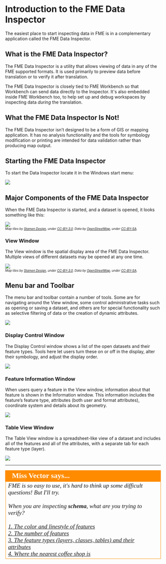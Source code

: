 # Introduction to the FME Data Inspector #

The easiest place to start inspecting data in FME is in a complementary application called the FME Data Inspector.

## What is the FME Data Inspector? ##
The FME Data Inspector is a utility that allows viewing of data in any of the FME supported formats. It is used primarily to preview data before translation or to verify it after translation. 

The FME Data Inspector is closely tied to FME Workbench so that Workbench can send data directly to the Inspector. It's also embedded inside FME Workbench too, to help set up and debug workspaces by inspecting data *during* the translation.

## What the FME Data Inspector Is Not! ##
The FME Data Inspector isn’t designed to be a form of GIS or mapping application. It has no analysis functionality and the tools for symbology modification or printing are intended for data validation rather than producing map output.

## Starting the FME Data Inspector ##
To start the Data Inspector locate it in the Windows start menu:

![](../DesktopBasic1Basics/Images/Img1.025.StartingDataInspector.png)


## Major Components of the FME Data Inspector ##

When the FME Data Inspector is started, and a dataset is opened, it looks something like this:

![](../DesktopBasic1Basics/Images/Img1.026.InspectorInterface.png)
<br><span style="font-style:italic;font-size:x-small">Map tiles by <a href="http://stamen.com">Stamen Design</a>, under <a href="http://creativecommons.org/licenses/by/3.0">CC-BY-3.0</a>. Data by <a href="http://openstreetmap.org">OpenStreetMap</a>, under <a href="http://creativecommons.org/licenses/by-sa/3.0">CC-BY-SA</a>.

### View Window ###
The View window is the spatial display area of the FME Data Inspector. Multiple views of different datasets may be opened at any one time.

![](../DesktopBasic1Basics/Images/Img1.027.DataInspectorViewWindow.png)
<br><span style="font-style:italic;font-size:x-small">Map tiles by <a href="http://stamen.com">Stamen Design</a>, under <a href="http://creativecommons.org/licenses/by/3.0">CC-BY-3.0</a>. Data by <a href="http://openstreetmap.org">OpenStreetMap</a>, under <a href="http://creativecommons.org/licenses/by-sa/3.0">CC-BY-SA</a>.

## Menu bar and Toolbar ###
The menu bar and toolbar contain a number of tools. Some are for navigating around the View window, some control administrative tasks such as opening or saving a dataset, and others are for special functionality such as selective filtering of data or the creation of dynamic attributes.

![](../DesktopBasic1Basics/Images/Img1.028.DataInspectorToolbar.png)

### Display Control Window ###
The Display Control window shows a list of the open datasets and their feature types. Tools here let users turn these on or off in the display, alter their symbology, and adjust the display order.

![](../DesktopBasic1Basics/Images/Img1.029.DataInspectorDisplayControlWindow.png)

### Feature Information Window ###
When users query a feature in the View window, information about that feature is shown in the Information window. This information includes the feature’s feature type, attributes (both user and format attributes), coordinate system and details about its geometry.

![](../DesktopBasic1Basics/Images/Img1.030.DataInspectorFeatureInformation.png)

### Table View Window ###
The Table View window is a spreadsheet-like view of a dataset and includes all of the features and all of the attributes, with a separate tab for each feature type (layer).

![](../DesktopBasic1Basics/Images/Img1.031.DataInspectorTableView.png)

---

<!--Person X Says Section-->

<table style="border-spacing: 0px">
<tr>
<td style="vertical-align:middle;background-color:darkorange;border: 2px solid darkorange">
<i class="fa fa-quote-left fa-lg fa-pull-left fa-fw" style="color:white;padding-right: 12px;vertical-align:text-top"></i>
<span style="color:white;font-size:x-large;font-weight: bold;font-family:serif">Miss Vector says...</span>
</td>
</tr>

<tr>
<td style="border: 1px solid darkorange">
<span style="font-family:serif; font-style:italic; font-size:larger">
FME is so easy to use, it's hard to think up some difficult questions! But I'll try.
<br><br>When you are inspecting <strong>schema</strong>, what are you trying to verify?
<br><br><a href="http://52.73.3.37/fmedatastreaming/Manual/QAResponse2017.fmw?chapter=1&question=10&answer=1&DestDataset_TEXTLINE=C%3A%5CFMEOutput%5CQAResponse.html">1. The color and linestyle of features</a>
<br><a href="http://52.73.3.37/fmedatastreaming/Manual/QAResponse2017.fmw?chapter=1&question=10&answer=2&DestDataset_TEXTLINE=C%3A%5CFMEOutput%5CQAResponse.html">2. The number of features</a>
<br><a href="http://52.73.3.37/fmedatastreaming/Manual/QAResponse2017.fmw?chapter=1&question=10&answer=3&DestDataset_TEXTLINE=C%3A%5CFMEOutput%5CQAResponse.html">3. The feature types (layers, classes, tables) and their attributes</a>
<br><a href="http://52.73.3.37/fmedatastreaming/Manual/QAResponse2017.fmw?chapter=1&question=10&answer=4&DestDataset_TEXTLINE=C%3A%5CFMEOutput%5CQAResponse.html">4. Where the nearest coffee shop is</a>
</span>
</td>
</tr>
</table>